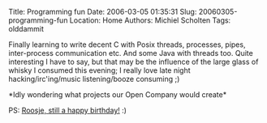 Title: Programming fun
Date: 2006-03-05 01:35:31
Slug: 20060305-programming-fun
Location: Home
Authors: Michiel Scholten
Tags: olddammit

<p>Finally learning to write decent C with Posix threads, processes, pipes, inter-process communication etc. And some Java with threads too. Quite interesting I have to say, but that may be the influence of the large glass of whisky I consumed this evening; I really love late night hacking/irc'ing/music listening/booze consuming ;)</p>

<p>*Idly wondering what projects our Open Company would create*</p>

<p>PS: <a href="http://roos.b-cool.nl/">Roosje, still a happy birthday!</a> :)</p>